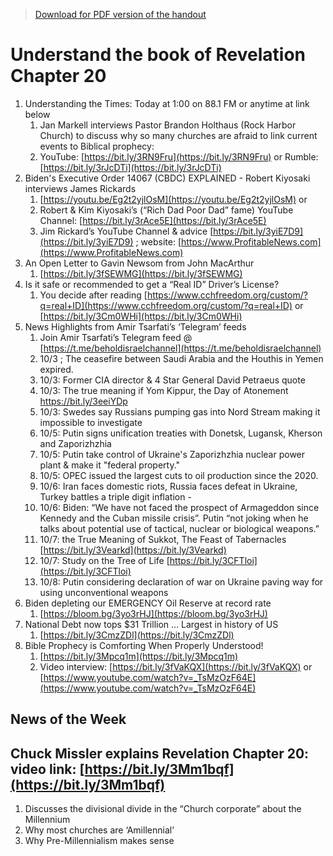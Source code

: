 >[Download for PDF version of the handout](/week100922.pdf)

# Understand the book of Revelation Chapter 20
1. Understanding the Times: Today at 1:00 on 88.1 FM or anytime at link below              
	1. Jan Markell interviews Pastor Brandon Holthaus (Rock Harbor Church) to discuss why so many churches are afraid to link current events to Biblical prophecy:
	1. YouTube: [https://bit.ly/3RN9Fru](https://bit.ly/3RN9Fru)   or   Rumble: [https://bit.ly/3rJcDTi](https://bit.ly/3rJcDTi)  
1. Biden's Executive Order 14067 (CBDC) EXPLAINED - Robert Kiyosaki interviews James Rickards
	1. [https://youtu.be/Eg2t2yjlOsM](https://youtu.be/Eg2t2yjlOsM)  or   
	1. Robert & Kim Kiyosaki’s (“Rich Dad Poor Dad” fame) YouTube Channel: [https://bit.ly/3rAce5E](https://bit.ly/3rAce5E) 
	1. Jim Rickard’s YouTube Channel & advice [https://bit.ly/3yiE7D9](https://bit.ly/3yiE7D9) ; website: [https://www.ProfitableNews.com](https://www.ProfitableNews.com) 
1. An Open Letter to Gavin Newsom from John MacArthur
	1. [https://bit.ly/3fSEWMG](https://bit.ly/3fSEWMG) 
1. Is it safe or recommended to get a “Real ID” Driver’s License?
	1. You decide after reading [https://www.cchfreedom.org/custom/?q=real+ID](https://www.cchfreedom.org/custom/?q=real+ID)  or  [https://bit.ly/3Cm0WHi](https://bit.ly/3Cm0WHi) 
1. News Highlights from Amir Tsarfati’s ‘Telegram’ feeds 
	1. Join Amir Tsarfati’s Telegram feed @ [https://t.me/beholdisraelchannel](https://t.me/beholdisraelchannel) 
	1. 10/3 ; The ceasefire between Saudi Arabia and the Houthis in Yemen expired. 
	1. 10/3: Former CIA director & 4 Star General David Petraeus quote
	1. 10/3: The true meaning if Yom Kippur, the Day of Atonement   https://bit.ly/3eeiYDp 
	1. 10/3: Swedes say Russians pumping gas into Nord Stream making it impossible to investigate
	1. 10/5: Putin signs unification treaties with Donetsk, Lugansk, Kherson and Zaporizhzhia
	1. 10/5: Putin take control of Ukraine's Zaporizhzhia nuclear power plant & make it "federal property."  
	1. 10/5: OPEC issued the largest cuts to oil production since the 2020.
	1. 10/6: Iran faces domestic riots, Russia faces defeat in Ukraine, Turkey battles a triple digit inflation - 
	1. 10/6: Biden: “We have not faced the prospect of Armageddon since Kennedy and the Cuban missile crisis”. Putin “not joking when he talks about potential use of tactical, nuclear or biological weapons.”
	1. 10/7: the True Meaning of Sukkot, The Feast of Tabernacles [https://bit.ly/3Vearkd](https://bit.ly/3Vearkd) 
	1. 10/7: Study on the Tree of Life  [https://bit.ly/3CFTloi](https://bit.ly/3CFTloi) 
	1. 10/8: Putin considering declaration of war on Ukraine paving way for using unconventional weapons
1. Biden depleting our EMERGENCY Oil Reserve at record rate
	1. [https://bloom.bg/3yo3rHJ](https://bloom.bg/3yo3rHJ) 
1. National Debt now tops $31 Trillion … Largest in history of US
	1. [https://bit.ly/3CmzZDl](https://bit.ly/3CmzZDl) 
1. Bible Prophecy is Comforting When Properly Understood! 
	1. [https://bit.ly/3Mpcq1m](https://bit.ly/3Mpcq1m)
	1. Video interview:  [https://bit.ly/3fVaKQX](https://bit.ly/3fVaKQX)  or  [https://www.youtube.com/watch?v=_TsMzOzF64E](https://www.youtube.com/watch?v=_TsMzOzF64E) 

## News of the Week

## Chuck Missler explains Revelation Chapter 20:  video link: [https://bit.ly/3Mm1bqf](https://bit.ly/3Mm1bqf)  
1. Discusses the divisional divide in the “Church corporate” about the Millennium
1. Why most churches are ‘Amillennial’
1. Why Pre-Millennialism makes sense 
